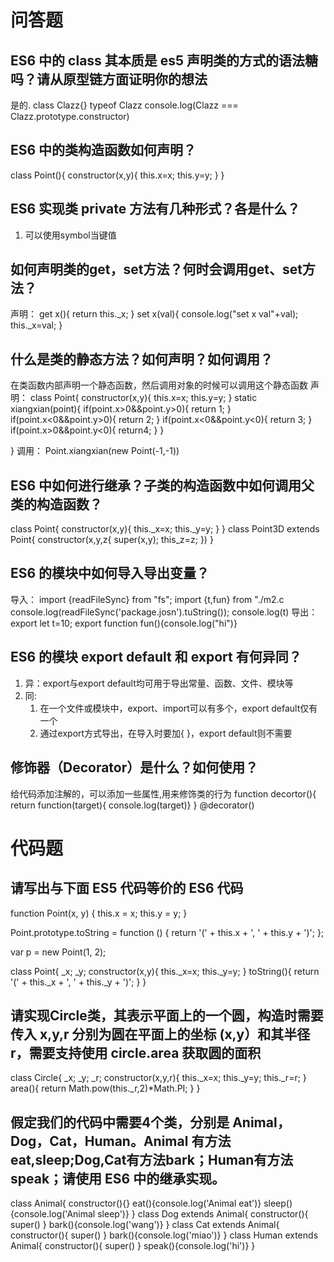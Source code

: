 # 问答题
## ES6 中的 class 其本质是 es5 声明类的方式的语法糖吗？请从原型链方面证明你的想法
是的.
class Clazz{}
typeof Clazz
console.log(Clazz === Clazz.prototype.constructor)


## ES6 中的类构造函数如何声明？
class Point(){
    constructor(x,y){
        this.x=x;
        this.y=y;
    }
}


## ES6 实现类 private 方法有几种形式？各是什么？
1. 可以使用symbol当键值


## 如何声明类的get，set方法？何时会调用get、set方法？
声明：
get x(){
    return this._x;
}
set x(val){
    console.log("set x val"+val);
    this._x=val;
}


## 什么是类的静态方法？如何声明？如何调用？
在类函数内部声明一个静态函数，然后调用对象的时候可以调用这个静态函数
声明：
class Point{
        constructor(x,y){
        this.x=x;
        this.y=y;
    }
    static xiangxian(point){
        if(point.x>0&&point.y>0){
            return 1;
        }
        if(point.x<0&&point.y>0){
            return 2;
        }
         if(point.x<0&&point.y<0){
            return 3;
        }
         if(point.x>0&&point.y<0){
            return4;
        }
    }

}
调用：
Point.xiangxian(new Point(-1,-1))


## ES6 中如何进行继承？子类的构造函数中如何调用父类的构造函数？
class Point{
    constructor(x,y){
        this._x=x;
        this._y=y;
    }
}
class Point3D extends Point{
    constructor(x,y,z{
        super(x,y);
        this_z=z;
    })
}

## ES6 的模块中如何导入导出变量？
导入：
import {readFileSync} from "fs";
import {t,fun} from "./m2.c
console.log(readFileSync('package.josn').tuString());
console.log(t)
导出：
export let t=10;
export function fun(){console.log("hi")}

## ES6 的模块 export default 和 export 有何异同？
1. 异：export与export default均可用于导出常量、函数、文件、模块等
2. 同:
   1. 在一个文件或模块中，export、import可以有多个，export default仅有一个
   2. 通过export方式导出，在导入时要加{ }，export default则不需要


## 修饰器（Decorator）是什么？如何使用？
给代码添加注解的，可以添加一些属性,用来修饰类的行为
function decortor(){
    return function(target){
        console.log(target)}
}
@decorator()

# 代码题
## 请写出与下面 ES5 代码等价的 ES6 代码
function Point(x, y) {
   this.x = x;
   this.y = y;
}

Point.prototype.toString = function () {
   return '(' + this.x + ', ' + this.y + ')';
};

var p = new Point(1, 2);

class Point{
    _x;
    _y;
    constructor(x,y){
        this._x=x;
        this._y=y;
    }
    toString(){
   return '(' + this._x + ', ' + this._y + ')';
    }
}
## 请实现Circle类，其表示平面上的一个圆，构造时需要传入 x,y,r 分别为圆在平面上的坐标 (x,y）和其半径 r，需要支持使用 circle.area 获取圆的面积
class Circle{
    _x;
    _y;
    _r;
    constructor(x,y,r){
        this._x=x;
        this._y=y;
        this._r=r;
    }
    area(){
        return Math.pow(this._r,2)*Math.PI;
    }
}

## 假定我们的代码中需要4个类，分别是 Animal，Dog，Cat，Human。Animal 有方法 eat,sleep;Dog,Cat有方法bark；Human有方法speak；请使用 ES6 中的继承实现。
class Animal{
    constructor(){}
    eat(){console.log('Animal eat')}
    sleep(){console.log('Animal sleep')}
}
class Dog extends Animal{
    constructor(){
        super()
    }
    bark(){console.log('wang')}
}
class Cat extends Animal{
    constructor(){
        super()
    }
    bark(){console.log('miao')}
}
class Human extends Animal{
    constructor(){
        super()
    }
    speak(){console.log('hi')}
}
